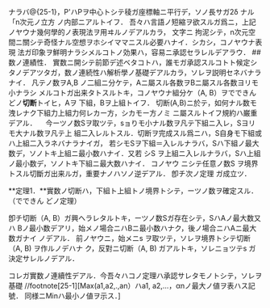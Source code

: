 ナラバ@<fn>{25-1}，P'ハPヲ中心トシテ稜ガ座標軸ニ平行デ，ソノ長サガ2δ ナル「n次元ノ立方
ノ内部ニアルトイフ．
   吾々ハ言語ノ短縮ヲ欲スルガ爲ニ，上記ノヤウナ幾何學的ノ表現法ヲ用ヰルノデアルカラ，
文字ニ
 拘泥シテ，n次元空間ニ關シテ奇怪ナル空想ヲホシイママニスル必要ハナイ．シカシ，コノヤウナ表現
 法ガ印象ヲ鮮明ナラシメルコトノ効果ハ，容易ニ承認セラレルデアラウ．
##数ノ連績性．
實数ニ開シテ前節デ述ベタコトハ，誰モガ承認スルコトト候定シ
タノデアツタガ，数ノ連続性ハ解析學ノ基礎デアルカラ，ソレヲ説明セネバナラナイ．
  凡テノ数ヲA,B ノ二組ニ分ケテ，Aニ屬スル各数ヲBニ屬スル各数ヨリモ小ナラシ
メルコトガ出来タトスルトキ，コノヤウナ組分ケ（A, B）ヲでできんどノ**切断**トイヒ，Aヲ
下組，Bヲ上組トイフ．
  切断(A,B)ニ於テ，如何ナル数モ洩レナク下組力上組力何レカー方，シカモー方ノミ
ニ屬スルトイフ規約ハ巌重デアル．
　今ーツノ数Sヲ取ツテ，sョりモ小ナル数ヲ凡テ下組ニ入レ，Sヨリモ大ナル数ヲ凡テ上
組二入レルトスル．切断ヲ完成スル爲ニハ，S自身モ下組或ハ上組二入ラネバナラナイガ，
若シモSヲ下組＝入レルナラバ，Sハ下組ノ最大数デ，ソノトキ上組ニ最小数ハナイ．又若
シS ヲ上組ニ入レルナラバ，Sハ上組ノ最小数デ，ソノトキ下組ニ最大数ハナイ． コノヤウ
ニシテ任意ノ数S ヲ境界トスル切斷ガ出来ルガ，重要ナノハソノ逆デアル． 卽チ次ノ定理
ガ成立ツ．

**定理1．**實数ノ切断ハ，下組ト上組トノ境界トシテ，ーツノ数ヲ確定スル．（でできん
どノ定理）

卽チ切断（A, B）ガ興ヘラレタルトキ，ーツノ数Sガ存在シテ，SハAノ最大数又ハ
Bノ最小数デアリ，始メノ場合ニハBニ最小数ハナク，後ノ場合ニハAニ最大数ガナイ
ノデアル． 前ノヤウニ，始メニs ヲ取ツテ，ソレヲ境界トシテ切断（A, B) ヲ作ルノデハナ
ク，反對ニ切断（A, B) ガアルトキ，ソレニョツテs ガ決定サレルノデアル．

コレガ實数ノ連續性デアル．今吾々ハコノ定理ハ承認サレタモノトシテ，ソレヲ基礎
//footnote[25-1][Max(a1,a2,.,an）ハa1, a2,…，αnノ最大ノ値ヲ表ハス記號． 同様ニMinハ最小ノ値ヲ示ス．]
